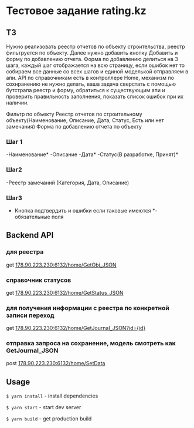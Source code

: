 # Тестовое задание rating.kz

## ТЗ

Нужно реализовать реестр отчетов по объекту строительства, реестр фильтруется по объекту.
Далее нужно добавить кнопку Добавить и форму по добавлению отчета.
Форма по добавлению делиться на 3 шага, каждый шаг отображается на всю страницу, если ошибок нет то собираем все данные со всех шагов и единой моделькой отправляем в апи.
API по справочникам есть в контроллере Home, механизм по сохнранению не нужно делать, ваша задача сверстать с помощью бутстрапа реестр и форму, обратиться к существующим апи и проверить правильность заполнения, показать список ошибок при их наличии.

Фильтр по объекту
Реестр отчетов по строительному объекту(Наименование, Описание, Дата, Статус, Есть или нет замечания)
Форма по добавлению отчета по объекту

### Шаг 1

-Наименование*
-Описание
-Дата*
-Статус(В разработке, Принят)\*

### Шаг2

-Реестр замечаний (Категория, Дата, Описание)

### Шаг3

- Кнопка подтвердить и ошибки если таковые имеются
  \*-обязательные поля

## Backend API

### для реестра

get [178.90.223.230:6132/home/GetObj_JSON](178.90.223.230:6132/home/GetObj_JSON)

### справочник статусов

get [178.90.223.230:6132/home/GetStatus_JSON](178.90.223.230:6132/home/GetStatus_JSON)

### для получения информации с реестра по конкретной записи переход

get [178.90.223.230:6132/home/GetJournal_JSON?id={id}](178.90.223.230:6132/home/GetJournal_JSON?id={id})

### отправка запроса на сохранение, модель смотреть как GetJournal_JSON

post [178.90.223.230:6132/home/SetData](178.90.223.230:6132/home/SetData)

## Usage

`$ yarn install` - install dependencies

`$ yarn start` - start dev server

`$ yarn build` - get production build
